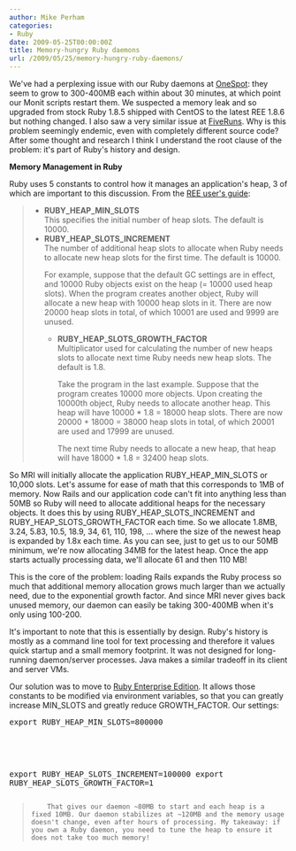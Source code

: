 ```yaml
---
author: Mike Perham
categories:
- Ruby
date: 2009-05-25T00:00:00Z
title: Memory-hungry Ruby daemons
url: /2009/05/25/memory-hungry-ruby-daemons/
---
```


We've had a perplexing issue with our Ruby daemons at [OneSpot][1]: they seem to grow to 300-400MB each within about 30 minutes, at which point our Monit scripts restart them. We suspected a memory leak and so upgraded from stock Ruby 1.8.5 shipped with CentOS to the latest REE 1.8.6 but nothing changed. I also saw a very similar issue at [FiveRuns][2]. Why is this problem seemingly endemic, even with completely different source code? After some thought and research I think I understand the root clause of the problem: it's part of Ruby's history and design.

**Memory Management in Ruby**

Ruby uses 5 constants to control how it manages an application's heap, 3 of which are important to this discussion. From the [REE user's guide][3]:

> *   **RUBY\_HEAP\_MIN_SLOTS**  
>     This specifies the initial number of heap slots. The default is 10000. 
> *   **RUBY\_HEAP\_SLOTS_INCREMENT**  
>     The number of additional heap slots to allocate when Ruby needs to allocate new heap slots for the first time. The default is 10000.</p> 
>     For example, suppose that the default GC settings are in effect, and 10000 Ruby objects exist on the heap (= 10000 used heap slots). When the program creates another object, Ruby will allocate a new heap with 10000 heap slots in it. There are now 20000 heap slots in total, of which 10001 are used and 9999 are unused. </li> 
>     *   **RUBY\_HEAP\_SLOTS\_GROWTH\_FACTOR**  
>         Multiplicator used for calculating the number of new heaps slots to allocate next time Ruby needs new heap slots. The default is 1.8.</p> 
>         Take the program in the last example. Suppose that the program creates 10000 more objects. Upon creating the 10000th object, Ruby needs to allocate another heap. This heap will have 10000 * 1.8 = 18000 heap slots. There are now 20000 + 18000 = 38000 heap slots in total, of which 20001 are used and 17999 are unused.
>         
>         The next time Ruby needs to allocate a new heap, that heap will have 18000 * 1.8 = 32400 heap slots. </li> </ul> </blockquote> 
>         So MRI will initially allocate the application RUBY\_HEAP\_MIN\_SLOTS or 10,000 slots. Let's assume for ease of math that this corresponds to 1MB of memory. Now Rails and our application code can't fit into anything less than 50MB so Ruby will need to allocate additional heaps for the necessary objects. It does this by using RUBY\_HEAP\_SLOTS\_INCREMENT and RUBY\_HEAP\_SLOTS\_GROWTH\_FACTOR each time. So we allocate 1.8MB, 3.24, 5.83, 10.5, 18.9, 34, 61, 110, 198, ... where the size of the newest heap is expanded by 1.8x each time. As you can see, just to get us to our 50MB minimum, we're now allocating 34MB for the latest heap. Once the app starts actually processing data, we'll allocate 61 and then 110 MB!
>         
>         This is the core of the problem: loading Rails expands the Ruby process so much that additional memory allocation grows much larger than we actually need, due to the exponential growth factor. And since MRI never gives back unused memory, our daemon can easily be taking 300-400MB when it's only using 100-200.
>         
>         It's important to note that this is essentially by design. Ruby's history is mostly as a command line tool for text processing and therefore it values quick startup and a small memory footprint. It was not designed for long-running daemon/server processes. Java makes a similar tradeoff in its client and server VMs.
>         
>         Our solution was to move to [Ruby Enterprise Edition][4]. It allows those constants to be modified via environment variables, so that you can greatly increase MIN\_SLOTS and greatly reduce GROWTH\_FACTOR. Our settings:
>         
>         <pre lang="sh">export RUBY_HEAP_MIN_SLOTS=800000
export RUBY_HEAP_SLOTS_INCREMENT=100000
export RUBY_HEAP_SLOTS_GROWTH_FACTOR=1
</pre>
>         
>         That gives our daemon ~80MB to start and each heap is a fixed 10MB. Our daemon stabilizes at ~120MB and the memory usage doesn't change, even after hours of processing. My takeaway: if you own a Ruby daemon, you need to tune the heap to ensure it does not take too much memory!

 [1]: http://www.onespot.com
 [2]: http://www.fiveruns.com
 [3]: http://www.rubyenterpriseedition.com/documentation.html#_garbage_collector_performance_tuning
 [4]: http://www.rubyenterpriseedition.com
